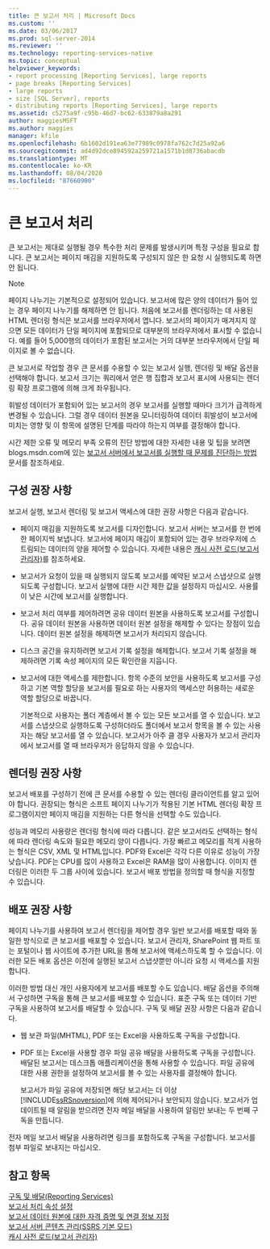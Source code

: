 ```yaml
---
title: 큰 보고서 처리 | Microsoft Docs
ms.custom: ''
ms.date: 03/06/2017
ms.prod: sql-server-2014
ms.reviewer: ''
ms.technology: reporting-services-native
ms.topic: conceptual
helpviewer_keywords:
- report processing [Reporting Services], large reports
- page breaks [Reporting Services]
- large reports
- size [SQL Server], reports
- distributing reports [Reporting Services], large reports
ms.assetid: c5275a9f-c95b-46d7-bc62-633879a8a291
author: maggiesMSFT
ms.author: maggies
manager: kfile
ms.openlocfilehash: 6b1602d191ea63e77989c0978fa762c7d25a92a6
ms.sourcegitcommit: ad4d92dce894592a259721a1571b1d8736abacdb
ms.translationtype: MT
ms.contentlocale: ko-KR
ms.lasthandoff: 08/04/2020
ms.locfileid: "87660900"
---
```

# <a name="process-large-reports"></a>큰 보고서 처리
  큰 보고서는 제대로 실행될 경우 특수한 처리 문제를 발생시키며 특정 구성을 필요로 합니다. 큰 보고서는 페이지 매김을 지원하도록 구성되지 않은 한 요청 시 실행되도록 하면 안 됩니다.  
  
> [!NOTE]  
>  페이지 나누기는 기본적으로 설정되어 있습니다. 보고서에 많은 양의 데이터가 들어 있는 경우 페이지 나누기를 해제하면 안 됩니다. 처음에 보고서를 렌더링하는 데 사용된 HTML 렌더링 형식은 보고서를 브라우저에서 엽니다. 보고서의 페이지가 매겨지지 않으면 모든 데이터가 단일 페이지에 포함되므로 대부분의 브라우저에서 표시할 수 없습니다. 예를 들어 5,000행의 데이터가 포함된 보고서는 거의 대부분 브라우저에서 단일 페이지로 볼 수 없습니다.  
  
 큰 보고서로 작업할 경우 큰 문서를 수용할 수 있는 보고서 실행, 렌더링 및 배달 옵션을 선택해야 합니다. 보고서 크기는 쿼리에서 얻은 행 집합과 보고서 표시에 사용되는 렌더링 확장 프로그램에 의해 크게 좌우됩니다.  
  
 휘발성 데이터가 포함되어 있는 보고서의 경우 보고서를 실행할 때마다 크기가 급격하게 변경될 수 있습니다. 그럴 경우 데이터 원본을 모니터링하여 데이터 휘발성이 보고서에 미치는 영향 및 이 항목에 설명된 단계를 따라야 하는지 여부를 결정해야 합니다.  
  
 시간 제한 오류 및 메모리 부족 오류의 진단 방법에 대한 자세한 내용 및 팁을 보려면 blogs.msdn.com에 있는 [보고서 서버에서 보고서를 실행할 때 문제를 진단하는 방법](https://go.microsoft.com/fwlink/?LinkId=85634) 문서를 참조하세요.  
  
## <a name="configuration-recommendations"></a>구성 권장 사항  
 보고서 실행, 보고서 렌더링 및 보고서 액세스에 대한 권장 사항은 다음과 같습니다.  
  
-   페이지 매김을 지원하도록 보고서를 디자인합니다. 보고서 서버는 보고서를 한 번에 한 페이지씩 보냅니다. 보고서에 페이지 매김이 포함되어 있는 경우 브라우저에 스트림되는 데이터의 양을 제어할 수 있습니다. 자세한 내용은 [캐시 사전 로드&#40;보고서 관리자&#41;](preload-the-cache-report-manager.md)를 참조하세요.  
  
-   보고서가 요청이 있을 때 실행되지 않도록 보고서를 예약된 보고서 스냅샷으로 실행되도록 구성합니다. 보고서 실행에 대한 시간 제한 값을 설정하지 마십시오. 사용률이 낮은 시간에 보고서를 실행합니다.  
  
-   보고서 처리 여부를 제어하려면 공유 데이터 원본을 사용하도록 보고서를 구성합니다. 공유 데이터 원본을 사용하면 데이터 원본 설정을 해제할 수 있다는 장점이 있습니다. 데이터 원본 설정을 해제하면 보고서가 처리되지 않습니다.  
  
-   디스크 공간을 유지하려면 보고서 기록 설정을 해제합니다. 보고서 기록 설정을 해제하려면 기록 속성 페이지의 모든 확인란을 지웁니다.  
  
-   보고서에 대한 액세스를 제한합니다. 항목 수준의 보안을 사용하도록 보고서를 구성하고 기본 역할 할당을 보고서를 필요로 하는 사용자의 액세스만 허용하는 새로운 역할 할당으로 바꿉니다.  
  
     기본적으로 사용자는 폴더 계층에서 볼 수 있는 모든 보고서를 열 수 있습니다. 보고서를 스냅샷으로 실행하도록 구성하더라도 폴더에서 보고서 항목을 볼 수 있는 사용자는 해당 보고서를 열 수 있습니다. 보고서가 아주 클 경우 사용자가 보고서 관리자에서 보고서를 열 때 브라우저가 응답하지 않을 수 있습니다.  
  
## <a name="rendering-recommendations"></a>렌더링 권장 사항  
 보고서 배포를 구성하기 전에 큰 문서를 수용할 수 있는 렌더링 클라이언트를 알고 있어야 합니다. 권장되는 형식은 소프트 페이지 나누기가 적용된 기본 HTML 렌더링 확장 프로그램이지만 페이지 매김을 지원하는 다른 형식을 선택할 수도 있습니다.  
  
 성능과 메모리 사용량은 렌더링 형식에 따라 다릅니다. 같은 보고서라도 선택하는 형식에 따라 렌더링 속도와 필요한 메모리 양이 다릅니다. 가장 빠르고 메모리를 적게 사용하는 형식은 CSV, XML 및 HTML입니다. PDF와 Excel은 각각 다른 이유로 성능이 가장 낮습니다. PDF는 CPU를 많이 사용하고 Excel은 RAM을 많이 사용합니다. 이미지 렌더링은 이러한 두 그룹 사이에 있습니다. 보고서 배포 방법을 정의할 때 형식을 지정할 수 있습니다.  
  
## <a name="deployment-and-distribution-recommendations"></a>배포 권장 사항  
 페이지 나누기를 사용하여 보고서 렌더링을 제어할 경우 일반 보고서를 배포할 때와 동일한 방식으로 큰 보고서를 배포할 수 있습니다. 보고서 관리자, SharePoint 웹 파트 또는 포털이나 웹 사이트에 추가한 URL을 통해 보고서에 액세스하도록 할 수 있습니다. 이러한 모든 배포 옵션은 이전에 실행된 보고서 스냅샷뿐만 아니라 요청 시 액세스를 지원합니다.  
  
 이러한 방법 대신 개인 사용자에게 보고서를 배포할 수도 있습니다. 배달 옵션을 주의해서 구성하면 구독을 통해 큰 보고서를 배포할 수 있습니다. 표준 구독 또는 데이터 기반 구독을 사용하여 보고서를 배달할 수 있습니다. 구독 및 배달 권장 사항은 다음과 같습니다.  
  
-   웹 보관 파일(MHTML), PDF 또는 Excel을 사용하도록 구독을 구성합니다.  
  
-   PDF 또는 Excel을 사용할 경우 파일 공유 배달을 사용하도록 구독을 구성합니다. 배달된 보고서는 데스크톱 애플리케이션을 통해 사용할 수 있습니다. 파일 공유에 대한 사용 권한을 설정하여 보고서를 볼 수 있는 사용자를 결정해야 합니다.  
  
     보고서가 파일 공유에 저장되면 해당 보고서는 더 이상 [!INCLUDE[ssRSnoversion](../../includes/ssrsnoversion-md.md)]에 의해 제어되거나 보안되지 않습니다. 보고서가 업데이트될 때 알림을 받으려면 전자 메일 배달을 사용하여 알림만 보내는 두 번째 구독을 만듭니다.  
  
 전자 메일 보고서 배달을 사용하려면 링크를 포함하도록 구독을 구성합니다. 보고서를 첨부 파일로 보내지는 마십시오.  
  
## <a name="see-also"></a>참고 항목  
 [구독 및 배달&#40;Reporting Services&#41;](../subscriptions/subscriptions-and-delivery-reporting-services.md)   
 [보고서 처리 속성 설정](set-report-processing-properties.md)   
 [보고서 데이터 원본에 대한 자격 증명 및 연결 정보 지정](../report-data/specify-credential-and-connection-information-for-report-data-sources.md)   
 [보고서 서버 콘텐츠 관리&#40;SSRS 기본 모드&#41;](report-server-content-management-ssrs-native-mode.md)   
 [캐시 사전 로드&#40;보고서 관리자&#41;](preload-the-cache-report-manager.md)  
  
  
